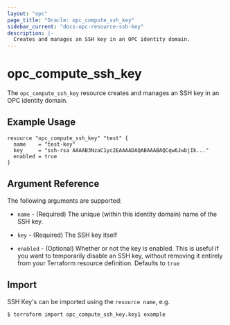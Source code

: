 ```yaml
---
layout: "opc"
page_title: "Oracle: opc_compute_ssh_key"
sidebar_current: "docs-opc-resource-ssh-key"
description: |-
  Creates and manages an SSH key in an OPC identity domain.
---
```


# opc\_compute\_ssh_key

The ``opc_compute_ssh_key`` resource creates and manages an SSH key in an OPC identity domain.

## Example Usage

```hcl
resource "opc_compute_ssh_key" "test" {
  name    = "test-key"
  key     = "ssh-rsa AAAAB3NzaC1yc2EAAAADAQABAAABAQCqw6JwbjIk..."
  enabled = true
}
```

## Argument Reference

The following arguments are supported:

* `name` - (Required) The unique (within this identity domain) name of the SSH key.

* `key` - (Required) The SSH key itself

* `enabled` - (Optional) Whether or not the key is enabled. This is useful if you want to temporarily disable an SSH key,
without removing it entirely from your Terraform resource definition. Defaults to `true`

## Import

SSH Key's can be imported using the `resource name`, e.g.

```shell
$ terraform import opc_compute_ssh_key.key1 example
```
